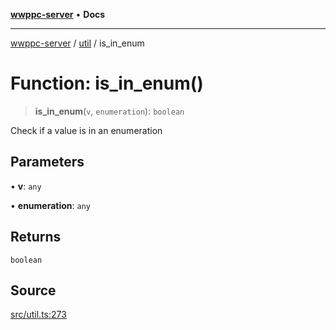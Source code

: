 [**wwppc-server**](../../README.md) • **Docs**

***

[wwppc-server](../../modules.md) / [util](../README.md) / is\_in\_enum

# Function: is\_in\_enum()

> **is\_in\_enum**(`v`, `enumeration`): `boolean`

Check if a value is in an enumeration

## Parameters

• **v**: `any`

• **enumeration**: `any`

## Returns

`boolean`

## Source

[src/util.ts:273](https://github.com/WWPPC/WWPPC-server/blob/db20055e35fd52dcfa5e227481f94ec317e29b6f/src/util.ts#L273)
